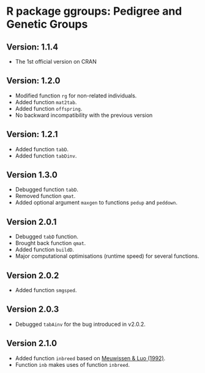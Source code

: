 # R package ggroups: Pedigree and Genetic Groups

## Version: 1.1.4

* The 1st official version on CRAN

## Version: 1.2.0

* Modified function `rg` for non-related individuals.
* Added function `mat2tab`.
* Added function `offspring`.
* No backward incompatibility with the previous version

## Version: 1.2.1

* Added function `tabD`.
* Added function `tabDinv`.

## Version 1.3.0

* Debugged function `tabD`.
* Removed function `qmat`.
* Added optional argument `maxgen` to functions `pedup` and `peddown`.

## Version 2.0.1

* Debugged `tabD` function.
* Brought back function `qmat`.
* Added function `buildD`.
* Major computational optimisations (runtime speed) for several functions.

## Version 2.0.2

* Added function `smgsped`.

## Version 2.0.3

* Debugged `tabAinv` for the bug introduced in v2.0.2.

## Version 2.1.0

* Added function `inbreed` based on [Meuwissen & Luo (1992)](https://doi.org/10.1186/1297-9686-24-4-305).
* Function `inb` makes uses of function `inbreed`.
